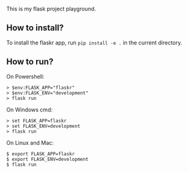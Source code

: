 This is my flask project playground.

How to install?
--------------
To install the flaskr app, run `pip install -e .` in the current directory.

How to run?
-----------

On Powershell:
```
> $env:FLASK_APP="flaskr"
> $env:FLASK_ENV="development"
> flask run
```

On Windows cmd:
```
> set FLASK_APP=flaskr
> set FLASK_ENV=development
> flask run
```

On Linux and Mac:
```
$ export FLASK_APP=flaskr
$ export FLASK_ENV=development
$ flask run
```